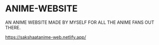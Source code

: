 # ANIME-WEBSITE
AN ANIME WEBSITE MADE BY MYSELF FOR ALL THE ANIME FANS OUT THERE.

https://sakshaatanime-web.netlify.app/
